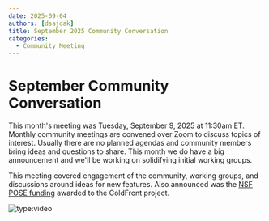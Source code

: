 ```yaml
---
date: 2025-09-04
authors: [dsajdak]
title: September 2025 Community Conversation
categories:
  - Community Meeting
---
```


# September Community Conversation

This month's meeting was Tuesday, September 9, 2025 at 11:30am ET.  Monthly community meetings are convened over Zoom to discuss topics of interest.  Usually there are no planned agendas and community members bring ideas and questions to share. This month we do have a big announcement and we'll be working on solidifying initial working groups.   


<!-- more -->

This meeting covered engagement of the community, working groups, and discussions around ideas for new features.  Also announced was the [NSF POSE funding](2025-09-pose.md) awarded to the ColdFront project.

![type:video](https://www.youtube.com/embed/zHvOt06ny68?si=cS_1ec8S1quFhZqf) 





